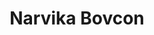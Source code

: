 ---
SICRIS: 15295
draft: false
fixName: narvika_bovcon
lab: Laboratorij za računalniški vid
labPos: Član laboratorija
location: R2.21 - Kabinet
mailInfo: narvika.bovcon@fri.uni-lj.si
officeHours: null
profName: izr. prof. dr. Narvika Bovcon
profTitle: Izredni profesor
telephoneInfo: null
title: Narvika Bovcon
---